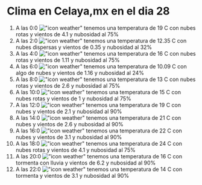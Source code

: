 # Clima en Celaya,mx en el dia 28

1. A las 0:0 !["icon weather"](http://openweathermap.org/img/w/04n.png) tenemos una temperatura de 19 C con nubes rotas y  vientos de 4.1 y nubosidad al 75%
1. A las 2:0 !["icon weather"](http://openweathermap.org/img/w/03n.png) tenemos una temperatura de 12.35 C con nubes dispersas y  vientos de 0.35 y nubosidad al 32%
1. A las 4:0 !["icon weather"](http://openweathermap.org/img/w/04n.png) tenemos una temperatura de 16 C con nubes rotas y  vientos de 1.11 y nubosidad al 75%
1. A las 6:0 !["icon weather"](http://openweathermap.org/img/w/02n.png) tenemos una temperatura de 10.09 C con algo de nubes y  vientos de 1.16 y nubosidad al 24%
1. A las 8:0 !["icon weather"](http://openweathermap.org/img/w/04n.png) tenemos una temperatura de 13 C con nubes rotas y  vientos de 2.6 y nubosidad al 75%
1. A las 10:0 !["icon weather"](http://openweathermap.org/img/w/04d.png) tenemos una temperatura de 15 C con nubes rotas y  vientos de 1 y nubosidad al 75%
1. A las 12:0 !["icon weather"](http://openweathermap.org/img/w/04d.png) tenemos una temperatura de 19 C con nubes y  vientos de 2.1 y nubosidad al 90%
1. A las 14:0 !["icon weather"](http://openweathermap.org/img/w/04d.png) tenemos una temperatura de 21 C con nubes y  vientos de 2.6 y nubosidad al 90%
1. A las 16:0 !["icon weather"](http://openweathermap.org/img/w/04d.png) tenemos una temperatura de 22 C con nubes y  vientos de 3.1 y nubosidad al 90%
1. A las 18:0 !["icon weather"](http://openweathermap.org/img/w/04d.png) tenemos una temperatura de 24 C con nubes rotas y  vientos de 4.1 y nubosidad al 75%
1. A las 20:0 !["icon weather"](http://openweathermap.org/img/w/11n.png) tenemos una temperatura de 16 C con tormenta con lluvia y  vientos de 6.2 y nubosidad al 90%
1. A las 22:0 !["icon weather"](http://openweathermap.org/img/w/11n.png) tenemos una temperatura de 14 C con tormenta y  vientos de 3.1 y nubosidad al 90%
